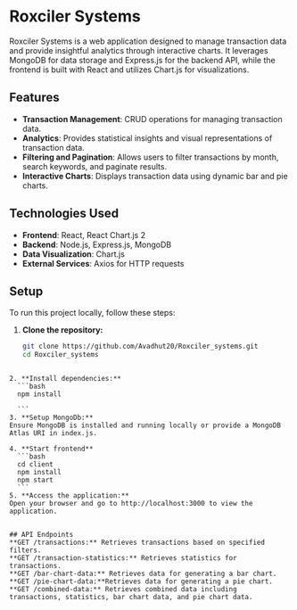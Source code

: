 # Roxciler Systems

Roxciler Systems is a web application designed to manage transaction data and provide insightful analytics through interactive charts. It leverages MongoDB for data storage and Express.js for the backend API, while the frontend is built with React and utilizes Chart.js for visualizations.

## Features

- **Transaction Management**: CRUD operations for managing transaction data.
- **Analytics**: Provides statistical insights and visual representations of transaction data.
- **Filtering and Pagination**: Allows users to filter transactions by month, search keywords, and paginate results.
- **Interactive Charts**: Displays transaction data using dynamic bar and pie charts.

## Technologies Used

- **Frontend**: React, React Chart.js 2
- **Backend**: Node.js, Express.js, MongoDB
- **Data Visualization**: Chart.js
- **External Services**: Axios for HTTP requests

## Setup

To run this project locally, follow these steps:

1. **Clone the repository:**
   ```bash
   git clone https://github.com/Avadhut20/Roxciler_systems.git
   cd Roxciler_systems
  ```

2. **Install dependencies:**
    ```bash
    npm install

    ```
3. **Setup MongoDb:**
Ensure MongoDB is installed and running locally or provide a MongoDB Atlas URI in index.js.

4. **Start frontend**
    ```bash
    cd client
    npm install
    npm start
    ```
5. **Access the application:**
Open your browser and go to http://localhost:3000 to view the application.    


## API Endpoints
**GET /transactions:** Retrieves transactions based on specified filters.
**GET /transaction-statistics:** Retrieves statistics for transactions.
**GET /bar-chart-data:** Retrieves data for generating a bar chart.
**GET /pie-chart-data:**Retrieves data for generating a pie chart.
**GET /combined-data:** Retrieves combined data including transactions, statistics, bar chart data, and pie chart data.
